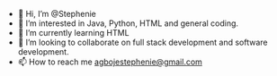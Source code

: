 - 👋 Hi, I’m @Stephenie
- 👀 I’m interested in Java, Python, HTML and general coding.
- 🌱 I’m currently learning HTML
- 💞️ I’m looking to collaborate on full stack development and software development.
- 📫 How to reach me agbojestephenie@gmail.com

<!---
Stephil93/Stephil93 is a ✨ special ✨ repository because its `README.md` (this file) appears on your GitHub profile.
You can click the Preview link to take a look at your changes.
--->
